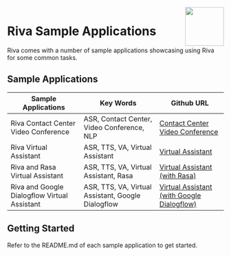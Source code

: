 <img src="http://developer.download.nvidia.com/notebooks/dlsw-notebooks/riva_sample_repo-readme/nvidia_logo.png" style="width: 90px; float: right;">

# Riva Sample Applications

Riva comes with a number of sample applications showcasing using Riva for some common tasks.

## Sample Applications  

| Sample Applications | Key Words | Github URL |
|--------|-----------|------------|
| Riva Contact Center Video Conference | ASR, Contact Center, Video Conference, NLP | [Contact Center Video Conference](./riva-contact/) |
| Riva Virtual Assistant | ASR, TTS, VA, Virtual Assistant | [Virtual Assistant](./virtual-assistant/) |
| Riva and Rasa Virtual Assistant | ASR, TTS, VA, Virtual Assistant, Rasa | [Virtual Assistant (with Rasa)](./virtual-assistant-rasa/) |
| Riva and Google Dialogflow Virtual Assistant | ASR, TTS, VA, Virtual Assistant, Google Dialogflow | [Virtual Assistant (with Google Dialogflow)](./virtual-assistant-dialogflow/) |

## Getting Started

Refer to the README.md of each sample application to get started.
